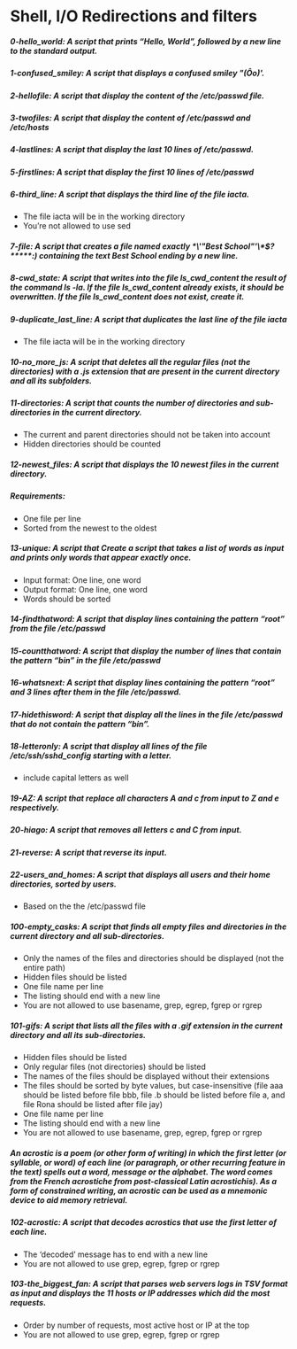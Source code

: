# Shell, I/O Redirections and filters

##### 0-hello_world: A script that prints “Hello, World”, followed by a new line to the standard output.

##### 1-confused_smiley: A script that displays a confused smiley "(Ôo)'.

##### 2-hellofile: A script that display the content of the /etc/passwd file.

##### 3-twofiles: A script that display the content of /etc/passwd and /etc/hosts

##### 4-lastlines: A script that display the last 10 lines of /etc/passwd.

##### 5-firstlines: A script that display the first 10 lines of /etc/passwd

##### 6-third_line: A script that displays the third line of the file iacta.
* The file iacta will be in the working directory
* You’re not allowed to use sed

##### 7-file: A script that creates a file named exactly \*\\'"Best School"\'\\*$\?\*\*\*\*\*:) containing the text Best School ending by a new line.

##### 8-cwd_state: A script that writes into the file ls_cwd_content the result of the command ls -la. If the file ls_cwd_content already exists, it should be overwritten. If the file ls_cwd_content does not exist, create it.

##### 9-duplicate_last_line: A script that duplicates the last line of the file iacta
* The file iacta will be in the working directory

##### 10-no_more_js: A script that deletes all the regular files (not the directories) with a .js extension that are present in the current directory and all its subfolders.

##### 11-directories: A script that counts the number of directories and sub-directories in the current directory.
* The current and parent directories should not be taken into account
* Hidden directories should be counted

##### 12-newest_files: A script that displays the 10 newest files in the current directory.
##### Requirements:
* One file per line
* Sorted from the newest to the oldest

##### 13-unique: A script that Create a script that takes a list of words as input and prints only words that appear exactly once.
* Input format: One line, one word
* Output format: One line, one word
* Words should be sorted

##### 14-findthatword: A script that display lines containing the pattern “root” from the file /etc/passwd

##### 15-countthatword: A script that display the number of lines that contain the pattern “bin” in the file /etc/passwd

##### 16-whatsnext: A script that display lines containing the pattern “root” and 3 lines after them in the file /etc/passwd.

##### 17-hidethisword: A script that display all the lines in the file /etc/passwd that do not contain the pattern “bin”. 

##### 18-letteronly: A script that display all lines of the file /etc/ssh/sshd_config starting with a letter.
* include capital letters as well

##### 19-AZ: A script that replace all characters A and c from input to Z and e respectively.

##### 20-hiago: A script that removes all letters c and C from input.

##### 21-reverse: A script that reverse its input.

##### 22-users_and_homes: A script that displays all users and their home directories, sorted by users.
* Based on the the /etc/passwd file

##### 100-empty_casks: A script that finds all empty files and directories in the current directory and all sub-directories.
* Only the names of the files and directories should be displayed (not the entire path)
* Hidden files should be listed
* One file name per line
* The listing should end with a new line
* You are not allowed to use basename, grep, egrep, fgrep or rgrep

##### 101-gifs: A script that lists all the files with a .gif extension in the current directory and all its sub-directories.
* Hidden files should be listed
* Only regular files (not directories) should be listed
* The names of the files should be displayed without their extensions
* The files should be sorted by byte values, but case-insensitive (file aaa should be listed before file bbb, file .b should be listed before file a, and file Rona should be listed after file jay)
* One file name per line
* The listing should end with a new line
* You are not allowed to use basename, grep, egrep, fgrep or rgrep

##### An acrostic is a poem (or other form of writing) in which the first letter (or syllable, or word) of each line (or paragraph, or other recurring feature in the text) spells out a word, message or the alphabet. The word comes from the French acrostiche from post-classical Latin acrostichis). As a form of constrained writing, an acrostic can be used as a mnemonic device to aid memory retrieval. 
##### 102-acrostic: A script that decodes acrostics that use the first letter of each line.
* The ‘decoded’ message has to end with a new line
* You are not allowed to use grep, egrep, fgrep or rgrep

##### 103-the_biggest_fan: A script that parses web servers logs in TSV format as input and displays the 11 hosts or IP addresses which did the most requests.
* Order by number of requests, most active host or IP at the top
* You are not allowed to use grep, egrep, fgrep or rgrep
